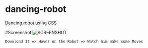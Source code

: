 # dancing-robot
Dancing robot using CSS

#Screenshot
![SCREENSHOT](https://user-images.githubusercontent.com/56035184/81969281-4f8b7d80-963b-11ea-996b-0499ae1aebb9.jpg)

```Download It => Hover on the Robot => Watch him make some Moves```
